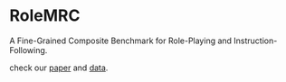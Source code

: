 # RoleMRC
A Fine-Grained Composite Benchmark for Role-Playing and Instruction-Following.

check our [paper](https://arxiv.org/abs/2502.11387) and [data](https://huggingface.co/datasets/Junrulu/RoleMRC).
